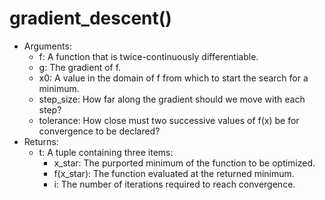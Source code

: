 # gradient_descent()

* Arguments:
  * f: A function that is twice-continuously differentiable.
  * g: The gradient of f.
  * x0: A value in the domain of f from which to start the search for a minimum.
  * step_size: How far along the gradient should we move with each step?
  * tolerance: How close must two successive values of f(x) be for convergence to be declared?
* Returns:
  * t: A tuple containing three items:
    * x_star: The purported minimum of the function to be optimized.
    * f(x_star): The function evaluated at the returned minimum.
    * i: The number of iterations required to reach convergence.
